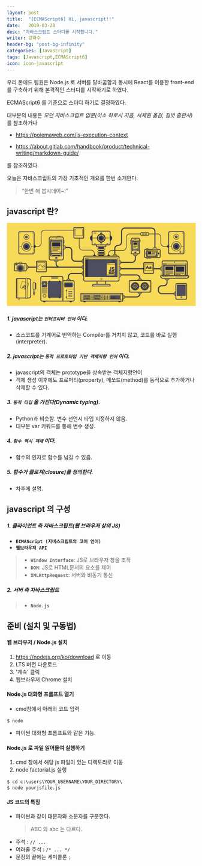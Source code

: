 ```yaml
---
layout: post
title:  "[ECMAScript6] Hi, javascript!!"
date:   2019-03-28
desc: "자바스크립트 스터디를 시작합니다."
writer: 강화수
header-bg: "post-bg-infinity"
categories: [Javascript]
tags: [Javascript,ECMAScript6]
icon: icon-javascript
---
```


우리 온애드 팀원은 Node.js 로 서버를 탈바꿈함과 동시에 React를 이용한 front-end 를 구축하기 위해 본격적인 스터디를 시작하기로 하였다.
   
ECMAScript6 를 기준으로 스터디 하기로 결정하였다.
   
대부분의 내용은 *모던 자바스크립트 입문(이소 히로시 지음, 서재원 옮김, 길벗 출판사)* 를 참조하거나  
- https://poiemaweb.com/js-execution-context

- https://about.gitlab.com/handbook/product/technical-writing/markdown-guide/

를 참조하였다.  
    
오늘은 자바스크립트의 가장 기초적인 개요를 한번 소개한다.
    
> “한번 해 봅시데이~!”


javascript 란?
---------------
![](/static/assets/img/post_img/post-js-work.gif)
  
  

##### 1. javascript는 **`인터프리터 언어`** 이다.
  - 소스코드를 기계어로 번역하는 Compiler를 거치지 않고,
    코드를 바로 실행(interpreter).
  
##### 2. javascript는 **`동적 프로토타입 기반 객체지향 언어`** 이다.
  - javascript의 객체는 prototype을 상속받는 객체지향언어
  - 객체 생성 이후에도 프로퍼티(property), 메쏘드(method)를 동적으로 추가하거나 삭제할 수 있다.
    
##### 3. **`동적 타입`** 을 가진다(Dynamic typing).
  - Python과 비슷함. 변수 선언시 타입 지정하지 않음. 
  - 대부분 var 키워드를 통해 변수 생성.
    
##### 4. **`함수 역시 객체`** 이다.
  - 함수의 인자로 함수를 넘길 수 있음.
    
##### 5. 함수가 클로져(closure)를 정의한다.
  - 차후에 설명.
   
javascript 의 구성
---------------
##### 1. 클라이언트 측 자바스크립트(웹 브라우저 상의 JS)
  - **`ECMAScript (자바스크립트의 코어 언어)`**
  - **`웹브라우저 API`**
  > - **`Window Interface`**: JS로 브라우저 창을 조작
  > - **`DOM`**: JS로 HTML문서의 요소를 제어
  > - **`XMLHttpRequest`**: 서버와 비동기 통신
     
##### 2. 서버 측 자바스크립트
  > - **`Node.js`**
     
준비 (설치 및 구동법)
---------------
#### 웹 브라우저 / Node.js 설치
  1. https://nodejs.org/ko/download 로 이동
  2. LTS 버전 다운로드
  3. '계속' 클릭
  4. 웹브라우저 Chrome 설치
      
#### Node.js 대화형 프롬프트 열기
  - cmd창에서 아래의 코드 입력
  ~~~$
  $ node
  ~~~
  - 파이썬 대화형 프롬프트와 같은 기능.
     
#### Node.js 로 파일 읽어들여 실행하기
  1. cmd 창에서 해당 js 파일이 있는 디렉토리로 이동
  2. node factorial.js 실행
  ~~~command
  $ cd c:\users\YOUR_USERNAME\YOUR_DIRECTORY\
  $ node yourjsfile.js
  ~~~
       
#### JS 코드의 특징
  - 파이썬과 같이 대문자와 소문자를 구분한다.
    > ABC 와 abc 는 다르다.
  - 주석 : `// ...`
  - 여러줄 주석 : `/* ... */`
  - 문장의 끝에는 세미콜론 `;`